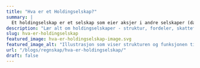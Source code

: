 ```yaml
---
title: "Hva er et Holdingselskap?"
summary: |
  Et holdingselskap er et selskap som eier aksjer i andre selskaper (datterselskaper) uten selv å drive operasjonell virksomhet. Hovedformålet er å kontrollere og koordinere datterselskaper samt oppnå skattefordeler og risikoreduksjon.
description: "Lær alt om holdingselskaper - struktur, fordeler, skattefordeler, og hvordan du etablerer et holdingselskap. Få oversikt over morselskap, datterselskap og konsernstruktur."
slug: hva-er-holdingselskap
featured_image: hva-er-holdingselskap-image.svg
featured_image_alt: "Illustrasjon som viser strukturen og funksjonen til et holdingselskap"
url: "/blogs/regnskap/hva-er-holdingselskap/"
draft: false
---
```


